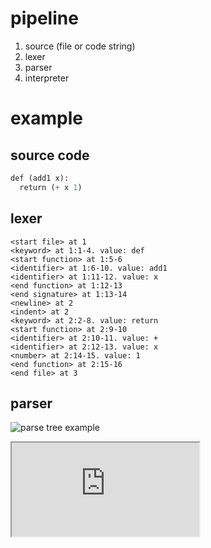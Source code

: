 # pipeline
1. source (file or code string)
2. lexer
3. parser
4. interpreter
# example
## source code
```scheme
def (add1 x):
  return (+ x 1)
```
## lexer
```
<start file> at 1
<keyword> at 1:1-4. value: def
<start function> at 1:5-6
<identifier> at 1:6-10. value: add1
<identifier> at 1:11-12. value: x
<end function> at 1:12-13
<end signature> at 1:13-14
<newline> at 2
<indent> at 2
<keyword> at 2:2-8. value: return
<start function> at 2:9-10
<identifier> at 2:10-11. value: +
<identifier> at 2:12-13. value: x
<number> at 2:14-15. value: 1
<end function> at 2:15-16
<end file> at 3
```
## parser
![parse tree example](https://quasarbright.github.io/Subduce/figures/parseTreeExample.PNG)
<iframe src="https://www.draw.io/?lightbox=1&highlight=0000ff&edit=_blank&layers=1&nav=1&title=Subduce%20Pipeline#R7VrLcpswFP0aL51BwmCzbByn7Uw702kWSVYdGWRQCxIVIsb9%2BkpYBLATl7rFGIcV6Op9z%2BHqSGhkzqPsPUdx8Jl5OBxBw8tG5s0IQmA6pnwoy0ZbgD3ZWnxOPG0rDXfkF9ZGQ1tT4uGkVlAwFgoS140uoxS7omZDnLN1vdiKhfVeY%2BTjPcOdi8J96z3xRLC12oZR2j9g4ge652mRsUTuD5%2BzlOruKKN4mxOhohVdNAmQx9YVk7kYmXPOmNi%2BRdkch8qthcO29W5fyX0eMcdUNKngjL%2FORTD%2FaCy%2B3Afs5htcPizHQMOUiE3hCuxJz%2Bgk4yJgPqMoXJTW63y%2BWDVryFRZ5hNjsTQCafyOhdhomFEqmDQFIgp1Ls6IeFDVryydeqzk3GS65TyxKRJU8E2lkko%2BVvPKanmqqLdiVOiBAFumt%2FNVk3zVj9qUsJS7%2BIDztO8E4j4WB8o5z2jLDwizCMvxyXoch0iQp%2Fo4kCay%2F1yuhFS%2BaFT%2FBmFrQLh1hGedImwPCLeOMDC6hFiP8gmFqe5pBO1Qjvc6rgFv%2F0zVcnIdEorHgV6w3skiQC1YVllAvvn6GW6ft%2FGuLeb4xcYVGuMkhyNv2o6z%2FYZXKXUFYbTagWrvP3aREJ8ikeatHurj8Fx3vpz6d1Hh%2By4H1wER%2BC5GObvWUhapEckkob6urDHDXODsME%2F3aaUrwEJGaV0Fi299XYoUUAiMoCJQbKMlJs56x0T5ZaeR8rfyU2tkpCh6Qzw0J6BjHjq94%2BEJIuJlkxAY50bCYvfaIxaW0XBg4VEsnMBzY6Fp7Lls0P9N9T%2BYNtwAwE73eCYYMG4f40mn2%2Fhp7xaTUtK0Ka09vCKUNJBOPV5VdgX2rOt9HhwOhv8h4DhNF5VOT5VA%2FzZRHIuUtxxvEoEEbqCRexxuptCpi1g4u7K6jjjDj4rjI06B1J8jzivEOE3EgcOvilNgDDvFeDpgfAKMzU4x7t%2FB12n2Ki5SznsrsmHS%2BdlXMYdeEnE4gT2Khdakvle2LLN78Qp7x8MnxAlahhdMlN1wdRZEMXtHFJpGS8wvlyYOOMN44gwi%2BngRPWsookGnNzNh%2F%2B7SnEC7LJm3udxYs7sktXmhSybL2%2BV5XuX2vrn4DQ%3D%3D"></iframe>
